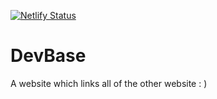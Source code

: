 [![Netlify Status](https://api.netlify.com/api/v1/badges/a34be05d-d338-4859-8584-9d97f06f9016/deploy-status)](https://app.netlify.com/sites/devbase/deploys)
# DevBase
A website which links all of the other website : )
